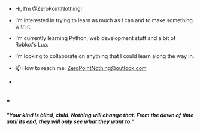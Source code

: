 - Hi, I’m @ZeroPointNothing!

- I’m interested in trying to learn as much as I can and to make something with it.
- I’m currently learning Python, web development stuff and a bit of Roblox's Lua.
- I’m looking to collaborate on anything that I could learn along the way in.
- 📫 How to reach me: ZeroPointNothing@outlook.com

-
\-
-

***"Your kind is blind, child. Nothing will change that. From the dawn of time until its end, they will only see what they want to."***
<!---
ZeroPointNothing/ZeroPointNothing is a ✨ special ✨ repository because its `README.md` (this file) appears on your GitHub profile.
You can click the Preview link to take a look at your changes.
--->
